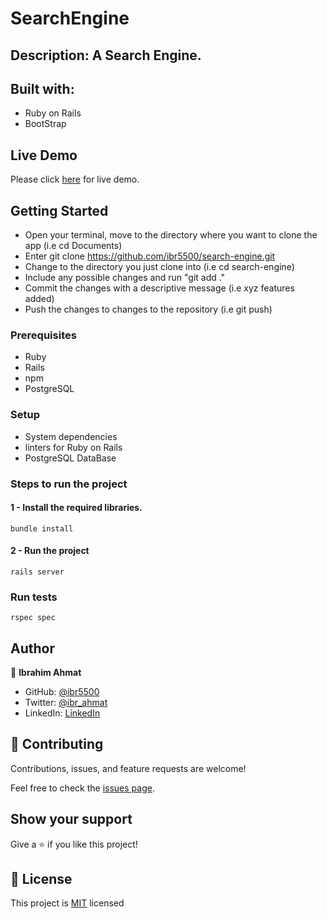 # SearchEngine

## Description: A Search Engine.

## Built with:

- Ruby on Rails
- BootStrap

## Live Demo

Please click [here](https://ibr55-search-engine.herokuapp.com/) for live demo.

## Getting Started

- Open your terminal, move to the directory where you want to clone the app (i.e cd Documents)
- Enter git clone <https://github.com/ibr5500/search-engine.git>
- Change to the directory you just clone into (i.e cd search-engine)
- Include any possible changes and run "git add ."
- Commit the changes with a descriptive message (i.e xyz features added)
- Push the changes to changes to the repository (i.e git push)

### Prerequisites

- Ruby
- Rails
- npm
- PostgreSQL

### Setup

- System dependencies
- linters for Ruby on Rails
- PostgreSQL DataBase

### Steps to run the project

#### 1 - Install the required libraries.

```
bundle install
```

#### 2 - Run the project

```
rails server
```

### Run tests

```
rspec spec
```

## Author

👤 **Ibrahim Ahmat**
- GitHub: [@ibr5500](https://github.com/ibr5500)
- Twitter: [@ibr_ahmat](https://twitter.com/ibr_ahmat)
- LinkedIn: [LinkedIn](https://www.linkedin.com/in/ibrahim-ahmat/)

## 🤝 Contributing

Contributions, issues, and feature requests are welcome!

Feel free to check the [issues page](https://github.com/aimalamiri/Ruby-Catalog/issues).

## Show your support

Give a ⭐️ if you like this project!

## 📝 License

This project is [MIT](./LICENSE) licensed

